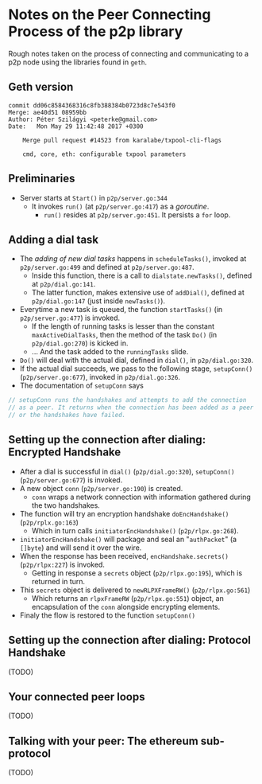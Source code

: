 # Notes on the Peer Connecting Process of the p2p library

Rough notes taken on the process of connecting and communicating to a p2p node
using the libraries found in `geth`.

## Geth version

```
commit dd06c8584368316c8fb388384b0723d8c7e543f0
Merge: ae40d51 08959bb
Author: Péter Szilágyi <peterke@gmail.com>
Date:   Mon May 29 11:42:48 2017 +0300

    Merge pull request #14523 from karalabe/txpool-cli-flags

    cmd, core, eth: configurable txpool parameters
```

## Preliminaries

* Server starts at `Start()` in `p2p/server.go:344`
  * It invokes `run()` (at `p2p/server.go:417`) as a _goroutine_.
    * `run()` resides at `p2p/server.go:451`. It persists a `for` loop.

## Adding a dial task

* The _adding of new dial tasks_ happens in `scheduleTasks()`, invoked at `p2p/server.go:499` and defined at `p2p/server.go:487`.
  * Inside this function, there is a call to `dialstate.newTasks()`, defined at `p2p/dial.go:141`.
  * The latter function, makes extensive use of `addDial()`, defined at `p2p/dial.go:147` (just inside `newTasks()`).
* Everytime a new task is queued, the function `startTasks()` (in `p2p/server.go:477`) is invoked.
  * If the length of running tasks is lesser than the constant `maxActiveDialTasks`, then the method of the task `Do()` (in `p2p/dial.go:270`) is kicked in.
  * ... And the task added to the `runningTasks` slide.
* `Do()` will deal with the actual dial, defined in `dial()`, in `p2p/dial.go:320`.
* If the actual dial succeeds, we pass to the following stage, `setupConn()` (`p2p/server.go:677`), invoked in `p2p/dial.go:326`.
* The documentation of `setupConn` says

```go
// setupConn runs the handshakes and attempts to add the connection
// as a peer. It returns when the connection has been added as a peer
// or the handshakes have failed.
```

## Setting up the connection after dialing: Encrypted Handshake

* After a dial is successful in `dial()` (`p2p/dial.go:320`), `setupConn()` (`p2p/server.go:677`) is invoked.
* A new object `conn` (`p2p/server.go:190`) is created.
  * `conn` wraps a network connection with information gathered during the two handshakes.
* The function will try an encryption handshake `doEncHandshake()` (`p2p/rplx.go:163`)
  * Which in turn calls `initiatorEncHandshake()` (`p2p/rlpx.go:268`).
* `initiatorEncHandshake()` will package and seal an "`authPacket`" (a `[]byte`) and will send it over the wire.
* When the response has been received, `encHandshake.secrets()` (`p2p/rlpx:227`) is invoked.
  * Getting in response a `secrets` object (`p2p/rlpx.go:195`), which is returned in turn.
* This `secrets` object is delivered to `newRLPXFrameRW()` (`p2p/rlpx.go:561`)
  * Which returns an `rlpxFrameRW` (`p2p/rlpx.go:551`) object, an encapsulation of the `conn` alongside encrypting elements.
* Finaly the flow is restored to the function `setupConn()`

## Setting up the connection after dialing: Protocol Handshake

(TODO)

## Your connected peer loops

(TODO)

## Talking with your peer: The ethereum sub-protocol

(TODO)
